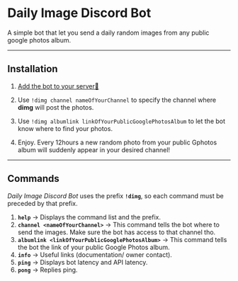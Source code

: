 # **Daily Image Discord Bot**

A simple bot that let you send a daily random images from any public google photos album.

---

## Installation

1. [Add the bot to your server🤖](https://discord.com/oauth2/authorize?client_id=806274731245436960&permissions=3072&scope=bot
)
   
2. Use `!dimg channel nameOfYourChannel` to specify the channel where **dimg** will post the photos.

3. Use `!dimg albumlink linkOfYourPublicGooglePhotosAlbum` to let the bot know where to find your photos.

4. Enjoy. Every 12hours a new random photo from your public Gphotos album will suddenly appear in your desired channel!

---

## Commands

*Daily Image Discord Bot* uses the prefix **`!dimg`**, so each command must be preceded by that prefix.

1. **`help`** -> Displays the command list and the prefix.
2. **`channel <nameOfYourChannel>`** -> This command tells the bot where to send the images. Make sure the bot has access to that channel tho.   
3. **`albumlink <linkOfYourPublicGooglePhotosAlbum>`** ->  This command tells the bot the link of your public Google Photos album.
4. **`info`** -> Useful links (documentation/ owner contact).
5. **`ping`** -> Displays bot latency and API latency.
6. **`pong`** -> Replies ping. 